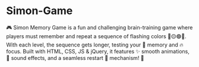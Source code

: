 # Simon-Game
🎮 Simon Memory Game is a fun and challenging brain-training game where players must remember and repeat a sequence of flashing colors 🔴🟡🟢🔵. With each level, the sequence gets longer, testing your 🧠 memory and 🔥 focus. Built with HTML, CSS, JS &amp; jQuery, it features ✨ smooth animations, 🎵 sound effects, and a seamless restart 🔁 mechanism! 🚀
